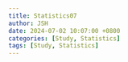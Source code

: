 ```yaml
---
title: Statistics07
author: JSH
date: 2024-07-02 10:07:00 +0800
categories: [Study, Statistics]
tags: [Study, Statistics]
---
```

